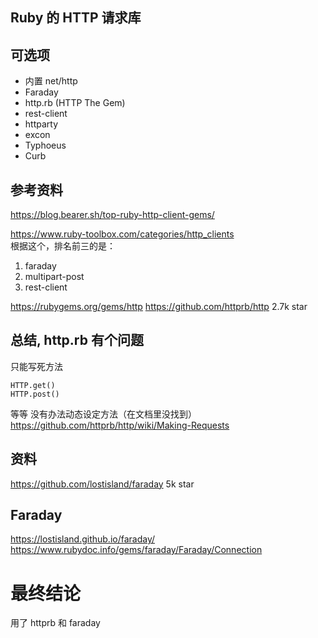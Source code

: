 ## Ruby 的 HTTP 请求库

## 可选项
* 内置 net/http
* Faraday
* http.rb (HTTP The Gem)
* rest-client
* httparty
* excon
* Typhoeus
* Curb


## 参考资料
https://blog.bearer.sh/top-ruby-http-client-gems/   

https://www.ruby-toolbox.com/categories/http_clients  
根据这个，排名前三的是：
1. faraday
2. multipart-post
3. rest-client


https://rubygems.org/gems/http
https://github.com/httprb/http
2.7k star

## 总结, http.rb 有个问题
只能写死方法
```
HTTP.get()
HTTP.post()
```
等等
没有办法动态设定方法（在文档里没找到）
https://github.com/httprb/http/wiki/Making-Requests



## 资料
https://github.com/lostisland/faraday
5k star

## Faraday
https://lostisland.github.io/faraday/
https://www.rubydoc.info/gems/faraday/Faraday/Connection

# 最终结论
用了 httprb 和 faraday  